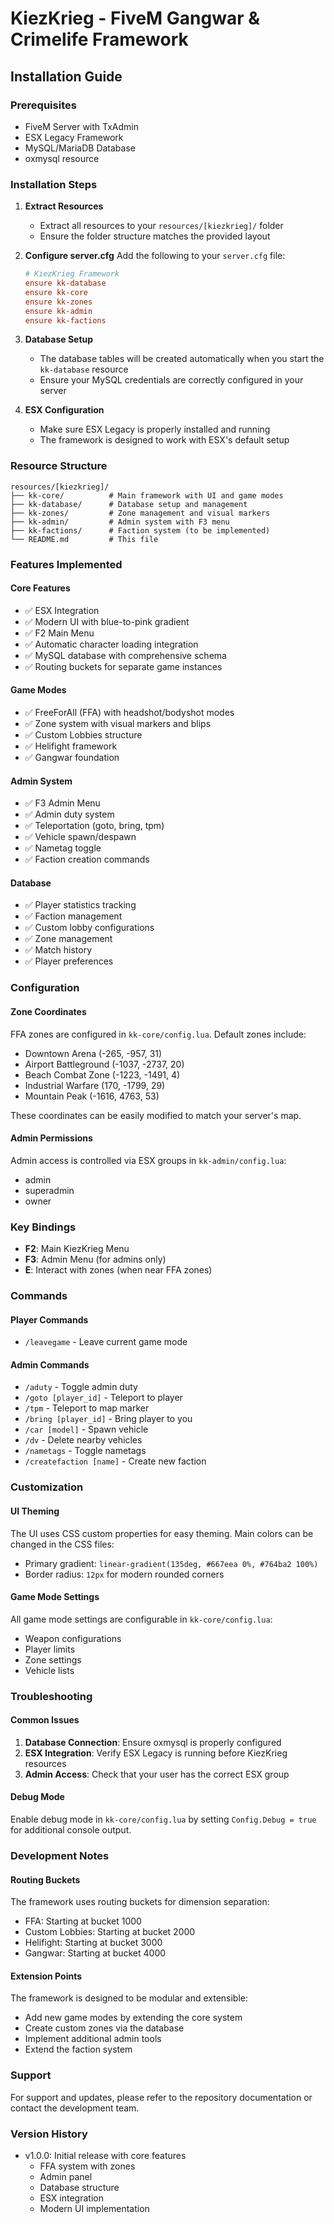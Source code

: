 # KiezKrieg - FiveM Gangwar & Crimelife Framework

## Installation Guide

### Prerequisites
- FiveM Server with TxAdmin
- ESX Legacy Framework
- MySQL/MariaDB Database
- oxmysql resource

### Installation Steps

1. **Extract Resources**
   - Extract all resources to your `resources/[kiezkrieg]/` folder
   - Ensure the folder structure matches the provided layout

2. **Configure server.cfg**
   Add the following to your `server.cfg` file:
   ```cfg
   # KiezKrieg Framework
   ensure kk-database
   ensure kk-core
   ensure kk-zones
   ensure kk-admin
   ensure kk-factions
   ```

3. **Database Setup**
   - The database tables will be created automatically when you start the `kk-database` resource
   - Ensure your MySQL credentials are correctly configured in your server

4. **ESX Configuration**
   - Make sure ESX Legacy is properly installed and running
   - The framework is designed to work with ESX's default setup

### Resource Structure
```
resources/[kiezkrieg]/
├── kk-core/          # Main framework with UI and game modes
├── kk-database/      # Database setup and management
├── kk-zones/         # Zone management and visual markers
├── kk-admin/         # Admin system with F3 menu
├── kk-factions/      # Faction system (to be implemented)
└── README.md         # This file
```

### Features Implemented

#### Core Features
- ✅ ESX Integration
- ✅ Modern UI with blue-to-pink gradient
- ✅ F2 Main Menu
- ✅ Automatic character loading integration
- ✅ MySQL database with comprehensive schema
- ✅ Routing buckets for separate game instances

#### Game Modes
- ✅ FreeForAll (FFA) with headshot/bodyshot modes
- ✅ Zone system with visual markers and blips
- ✅ Custom Lobbies structure
- ✅ Helifight framework
- ✅ Gangwar foundation

#### Admin System
- ✅ F3 Admin Menu
- ✅ Admin duty system
- ✅ Teleportation (goto, bring, tpm)
- ✅ Vehicle spawn/despawn
- ✅ Nametag toggle
- ✅ Faction creation commands

#### Database
- ✅ Player statistics tracking
- ✅ Faction management
- ✅ Custom lobby configurations
- ✅ Zone management
- ✅ Match history
- ✅ Player preferences

### Configuration

#### Zone Coordinates
FFA zones are configured in `kk-core/config.lua`. Default zones include:
- Downtown Arena (-265, -957, 31)
- Airport Battleground (-1037, -2737, 20)
- Beach Combat Zone (-1223, -1491, 4)
- Industrial Warfare (170, -1799, 29)
- Mountain Peak (-1616, 4763, 53)

These coordinates can be easily modified to match your server's map.

#### Admin Permissions
Admin access is controlled via ESX groups in `kk-admin/config.lua`:
- admin
- superadmin
- owner

### Key Bindings
- **F2**: Main KiezKrieg Menu
- **F3**: Admin Menu (for admins only)
- **E**: Interact with zones (when near FFA zones)

### Commands

#### Player Commands
- `/leavegame` - Leave current game mode

#### Admin Commands
- `/aduty` - Toggle admin duty
- `/goto [player_id]` - Teleport to player
- `/tpm` - Teleport to map marker
- `/bring [player_id]` - Bring player to you
- `/car [model]` - Spawn vehicle
- `/dv` - Delete nearby vehicles
- `/nametags` - Toggle nametags
- `/createfaction [name]` - Create new faction

### Customization

#### UI Theming
The UI uses CSS custom properties for easy theming. Main colors can be changed in the CSS files:
- Primary gradient: `linear-gradient(135deg, #667eea 0%, #764ba2 100%)`
- Border radius: `12px` for modern rounded corners

#### Game Mode Settings
All game mode settings are configurable in `kk-core/config.lua`:
- Weapon configurations
- Player limits
- Zone settings
- Vehicle lists

### Troubleshooting

#### Common Issues
1. **Database Connection**: Ensure oxmysql is properly configured
2. **ESX Integration**: Verify ESX Legacy is running before KiezKrieg resources
3. **Admin Access**: Check that your user has the correct ESX group

#### Debug Mode
Enable debug mode in `kk-core/config.lua` by setting `Config.Debug = true` for additional console output.

### Development Notes

#### Routing Buckets
The framework uses routing buckets for dimension separation:
- FFA: Starting at bucket 1000
- Custom Lobbies: Starting at bucket 2000
- Helifight: Starting at bucket 3000
- Gangwar: Starting at bucket 4000

#### Extension Points
The framework is designed to be modular and extensible:
- Add new game modes by extending the core system
- Create custom zones via the database
- Implement additional admin tools
- Extend the faction system

### Support

For support and updates, please refer to the repository documentation or contact the development team.

### Version History
- v1.0.0: Initial release with core features
  - FFA system with zones
  - Admin panel
  - Database structure
  - ESX integration
  - Modern UI implementation